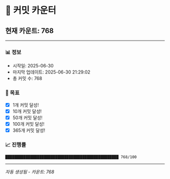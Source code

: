 # 🔢 커밋 카운터

## 현재 카운트: 768

---

### 📊 정보
- 시작일: 2025-06-30
- 마지막 업데이트: 2025-06-30 21:29:02
- 총 커밋 수: 768

### 🎯 목표
- [x] 1개 커밋 달성!
- [x] 10개 커밋 달성!
- [x] 50개 커밋 달성!
- [x] 100개 커밋 달성!
- [x] 365개 커밋 달성!

### 📈 진행률
```
██████████████████████████████████████████████████ 768/100
```

---
*자동 생성됨 - 카운트: 768*
